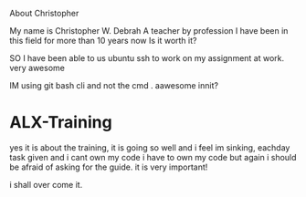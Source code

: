 About Christopher

My name is Christopher W. Debrah
A teacher by profession
I have been in this field for more than 10 years now
Is it worth it?

SO I have been able to us ubuntu ssh to work on my assignment at work. 
very awesome

IM using git bash cli and not the cmd . aawesome innit?

# ALX-Training 
  yes it is about the training, it is going so well and
  i feel im sinking, eachday task given and i cant own my code
  i have to own my code but again i should be afraid of asking
  for the guide.
  it is very important!

  i shall over come it.


